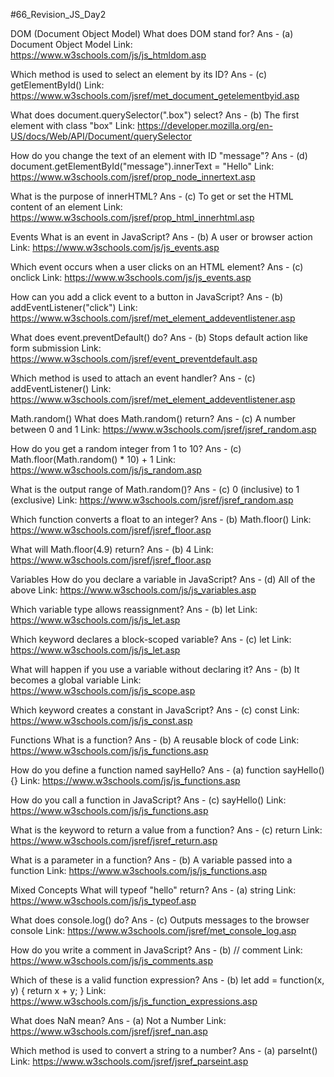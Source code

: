 #66_Revision_JS_Day2

DOM (Document Object Model)
What does DOM stand for?
Ans - (a) Document Object Model
Link: https://www.w3schools.com/js/js_htmldom.asp

Which method is used to select an element by its ID?
Ans - (c) getElementById()
Link: https://www.w3schools.com/jsref/met_document_getelementbyid.asp

What does document.querySelector(".box") select?
Ans - (b) The first element with class "box"
Link: https://developer.mozilla.org/en-US/docs/Web/API/Document/querySelector

How do you change the text of an element with ID "message"?
Ans - (d) document.getElementById("message").innerText = "Hello"
Link: https://www.w3schools.com/jsref/prop_node_innertext.asp

What is the purpose of innerHTML?
Ans - (c) To get or set the HTML content of an element
Link: https://www.w3schools.com/jsref/prop_html_innerhtml.asp

Events
What is an event in JavaScript?
Ans - (b) A user or browser action
Link: https://www.w3schools.com/js/js_events.asp

Which event occurs when a user clicks on an HTML element?
Ans - (c) onclick
Link: https://www.w3schools.com/js/js_events.asp

How can you add a click event to a button in JavaScript?
Ans - (b) addEventListener("click")
Link: https://www.w3schools.com/jsref/met_element_addeventlistener.asp

What does event.preventDefault() do?
Ans - (b) Stops default action like form submission
Link: https://www.w3schools.com/jsref/event_preventdefault.asp

Which method is used to attach an event handler?
Ans - (c) addEventListener()
Link: https://www.w3schools.com/jsref/met_element_addeventlistener.asp

Math.random()
What does Math.random() return?
Ans - (c) A number between 0 and 1
Link: https://www.w3schools.com/jsref/jsref_random.asp

How do you get a random integer from 1 to 10?
Ans - (c) Math.floor(Math.random() * 10) + 1
Link: https://www.w3schools.com/js/js_random.asp

What is the output range of Math.random()?
Ans - (c) 0 (inclusive) to 1 (exclusive)
Link: https://www.w3schools.com/jsref/jsref_random.asp

Which function converts a float to an integer?
Ans - (b) Math.floor()
Link: https://www.w3schools.com/jsref/jsref_floor.asp

What will Math.floor(4.9) return?
Ans - (b) 4
Link: https://www.w3schools.com/jsref/jsref_floor.asp

Variables
How do you declare a variable in JavaScript?
Ans - (d) All of the above
Link: https://www.w3schools.com/js/js_variables.asp

Which variable type allows reassignment?
Ans - (b) let
Link: https://www.w3schools.com/js/js_let.asp

Which keyword declares a block-scoped variable?
Ans - (c) let
Link: https://www.w3schools.com/js/js_let.asp

What will happen if you use a variable without declaring it?
Ans - (b) It becomes a global variable
Link: https://www.w3schools.com/js/js_scope.asp

Which keyword creates a constant in JavaScript?
Ans - (c) const
Link: https://www.w3schools.com/js/js_const.asp

Functions
What is a function?
Ans - (b) A reusable block of code
Link: https://www.w3schools.com/js/js_functions.asp

How do you define a function named sayHello?
Ans - (a) function sayHello() {}
Link: https://www.w3schools.com/js/js_functions.asp

How do you call a function in JavaScript?
Ans - (c) sayHello()
Link: https://www.w3schools.com/js/js_functions.asp

What is the keyword to return a value from a function?
Ans - (c) return
Link: https://www.w3schools.com/jsref/jsref_return.asp

What is a parameter in a function?
Ans - (b) A variable passed into a function
Link: https://www.w3schools.com/js/js_functions.asp

Mixed Concepts
What will typeof "hello" return?
Ans - (a) string
Link: https://www.w3schools.com/js/js_typeof.asp

What does console.log() do?
Ans - (c) Outputs messages to the browser console
Link: https://www.w3schools.com/jsref/met_console_log.asp

How do you write a comment in JavaScript?
Ans - (b) // comment
Link: https://www.w3schools.com/js/js_comments.asp

Which of these is a valid function expression?
Ans - (b) let add = function(x, y) { return x + y; }
Link: https://www.w3schools.com/js/js_function_expressions.asp

What does NaN mean?
Ans - (a) Not a Number
Link: https://www.w3schools.com/jsref/jsref_nan.asp

Which method is used to convert a string to a number?
Ans - (a) parseInt()
Link: https://www.w3schools.com/jsref/jsref_parseint.asp

